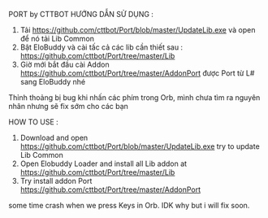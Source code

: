 PORT by CTTBOT
HƯỚNG DẪN SỬ DỤNG :
1. Tải https://github.com/cttbot/Port/blob/master/UpdateLib.exe và open để nó tải Lib Common
2. Bật EloBuddy và cài tấc cả các lib cần thiết sau : https://github.com/cttbot/Port/tree/master/Lib
3. Giờ mới bắt đầu cài Addon https://github.com/cttbot/Port/tree/master/AddonPort được Port từ L# sang EloBuddy nhé


Thỉnh thoảng bị bug khi nhấn các phím trong Orb, mình chưa tìm ra nguyên nhân nhưng sẽ fix sớm cho các bạn


HOW TO USE  :
1. Download and open https://github.com/cttbot/Port/blob/master/UpdateLib.exe try to update Lib Common
2. Open Elobuddy Loader and install all Lib addon at https://github.com/cttbot/Port/tree/master/Lib
3. Try install addon Port https://github.com/cttbot/Port/tree/master/AddonPort


some time crash when we press Keys in Orb. IDK why but i will fix soon.
